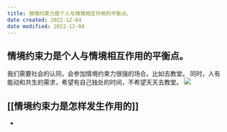 ```yaml
---
title: 情境约束力是个人与情境相互作用的平衡点。
date created: 2022-12-04
date modified: 2022-12-04
---
```


## 情境约束力是个人与情境相互作用的平衡点。

我们需要社会的认同，会参加情境约束力很强的场合。比如去教堂。
同时，人有能动和共生的需求，希望有自己独处的时间，不希望天天去教堂。
![](https://xxpic.oss-cn-qingdao.aliyuncs.com/pic/20220227193910.png)


## [[情境约束力是怎样发生作用的]]
- 